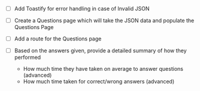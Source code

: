 - [ ] Add Toastify for error handling in case of Invalid JSON

- [ ] Create a Questions page which will take the JSON data and populate the Questions Page

- [ ] Add a route for the Questions page

- [ ] Based on the answers given, provide a detailed summary of how they performed
  - How much time they have taken on average to answer questions (advanced)
  - How much time taken for correct/wrong answers (advanced)
